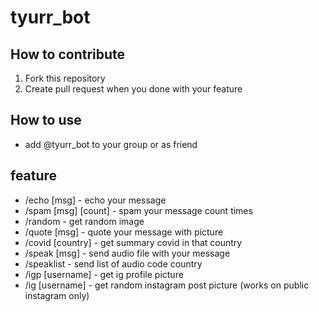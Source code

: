 # tyurr_bot

## How to contribute

1. Fork this repository
2. Create pull request when you done with your feature

## How to use

- add @tyurr_bot to your group or as friend

## feature

- /echo [msg] - echo your message
- /spam [msg] [count] - spam your message count times
- /random - get random image
- /quote [msg] - quote your message with picture
- /covid [country] - get summary covid in that country
- /speak [msg] - send audio file with your message
- /speaklist - send list of audio code country
- /igp [username] - get ig profile picture
- /ig [username] - get random instagram post picture (works on public instagram only)